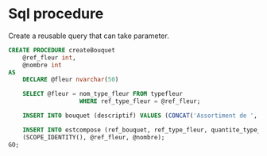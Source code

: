 # Sql procedure

Create a reusable query that can take parameter.

```sql
CREATE PROCEDURE createBouquet
    @ref_fleur int,
    @nombre int
AS
	DECLARE @fleur nvarchar(50)

    SELECT @fleur = nom_type_fleur FROM typefleur
                    WHERE ref_type_fleur = @ref_fleur;

    INSERT INTO bouquet (descriptif) VALUES (CONCAT('Assortiment de ', @fleur));

    INSERT INTO estcompose (ref_bouquet, ref_type_fleur, quantite_type_fleur) VALUES 
    (SCOPE_IDENTITY(), @ref_fleur, @nombre);
GO;
```
